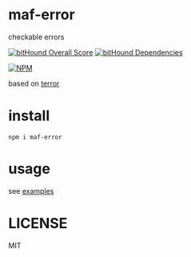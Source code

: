 # maf-error

checkable errors

[![bitHound Overall Score](https://www.bithound.io/github/mafjs/error/badges/score.svg)](https://www.bithound.io/github/mafjs/error)
[![bitHound Dependencies](https://www.bithound.io/github/mafjs/error/badges/dependencies.svg)](https://www.bithound.io/github/mafjs/error/master/dependencies/npm)

[![NPM](https://nodei.co/npm/maf-error.png?downloads=true&downloadRank=true&stars=true)](https://nodei.co/npm/maf-error/)



based on [terror](https://github.com/nodules/terror)

# install

```
npm i maf-error
```

# usage

see [examples](https://github.com/mafjs/error/tree/master/examples)

# LICENSE

MIT
